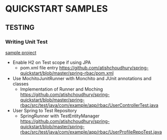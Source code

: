 # QUICKSTART SAMPLES
## TESTING
### Writing Unit Test

[sample project](/spring-quickstart/tree/master/spring-rbac)

* Enable H2 on Test scope if using JPA
  * pom.xml file entry https://github.com/atishchoudhury/spring-quickstart/blob/master/spring-rbac/pom.xml
* Use MochitoJunitRunner with Monchito and JUnit annotations and classes 
  * Implementation of Runner and Moching https://github.com/atishchoudhury/spring-quickstart/blob/master/spring-rbac/src/test/java/com/example/app/rbac/UserControllerTest.java
* User Spring to Test Repository
  * SpringRunner with TestEntityManager https://github.com/atishchoudhury/spring-quickstart/blob/master/spring-rbac/src/test/java/com/example/app/rbac/UserProfileRepoTest.java
